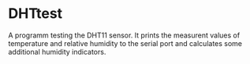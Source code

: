 # DHTtest

A programm testing the DHT11 sensor. It prints the measurent values of temperature and relative humidity to the serial port and calculates some additional humidity indicators.